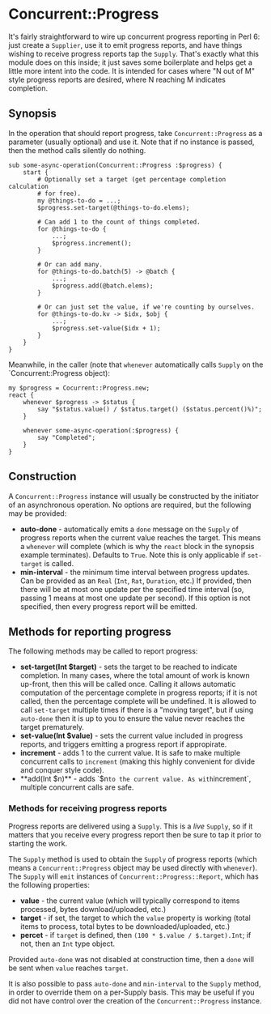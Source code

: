 # Concurrent::Progress

It's fairly straightforward to wire up concurrent progress reporting in Perl
6: just create a `Supplier`, use it to emit progress reports, and have things
wishing to receive progress reports tap the `Supply`. That's exactly what this
module does on this inside; it just saves some boilerplate and helps get a
little more intent into the code. It is intended for cases where "N out of M"
style progress reports are desired, where N reaching M indicates completion.

## Synopsis

In the operation that should report progress, take `Concurrent::Progress` as
a parameter (usually optional) and use it. Note that if no instance is passed,
then the method calls silently do nothing.

    sub some-async-operation(Concurrent::Progress :$progress) {
        start {
            # Optionally set a target (get percentage completion calculation
            # for free).
            my @things-to-do = ...;
            $progress.set-target(@things-to-do.elems);

            # Can add 1 to the count of things completed.
            for @things-to-do {
                ...;
                $progress.increment();
            }

            # Or can add many.
            for @things-to-do.batch(5) -> @batch {
                ...;
                $progress.add(@batch.elems);
            }

            # Or can just set the value, if we're counting by ourselves.
            for @things-to-do.kv -> $idx, $obj {
                ...;
                $progress.set-value($idx + 1);
            }
        }
    }

Meanwhile, in the caller (note that `whenever` automatically calls `Supply` on
the `Concurrent::Progress object):

    my $progress = Cocurrent::Progress.new;
    react {
        whenever $progress -> $status {
            say "$status.value() / $status.target() ($status.percent()%)";
        }

        whenever some-async-operation(:$progress) {
            say "Completed";
        }
    }

## Construction

A `Concurrent::Progress` instance will usually be constructed by the initiator
of an asynchronous operation. No options are required, but the following may
be provided:

* **auto-done** - automatically emits a `done` message on the `Supply` of
  progress reports when the current value reaches the target. This means a
  `whenever` will complete (which is why the `react` block in the synopsis
  example terminates). Defaults to `True`. Note this is only applicable if
  `set-target` is called.
* **min-interval** - the minimum time interval between progress updates. Can
  be provided as an `Real` (`Int`, `Rat`, `Duration`, etc.) If provided, then
  there will be at most one update per the specified time interval (so, passing
  1 means at most one update per second). If this option is not specified, then
  every progress report will be emitted.

## Methods for reporting progress

The following methods may be called to report progress:

* **set-target(Int $target)** - sets the target to be reached to indicate
  completion. In many cases, where the total amount of work is known up-front,
  then this will be called once. Calling it allows automatic computation of
  the percentage complete in progress reports; if it is not called, then the
  percentage complete will be undefined. It is allowed to call `set-target`
  multiple times if there is a "moving target", but if using `auto-done` then
  it is up to you to ensure the value never reaches the target prematurely.
* **set-value(Int $value)** - sets the current value included in progress
  reports, and triggers emitting a progress report if appropirate.
* **increment** - adds 1 to the current value. It is safe to make multiple
  concurrent calls to `increment` (making this highly convenient for divide
  and conquer style code).
* **add(Int $n)** - adds `$n` to the current value. As with `increment`,
  multiple concurrent calls are safe.

### Methods for receiving progress reports

Progress reports are delivered using a `Supply`. This is a *live* `Supply`, so
if it matters that you receive every progress report then be sure to tap it
prior to starting the work.

The `Supply` method is used to obtain the `Supply` of progress reports (which
means a `Concurrent::Progress` object may be used directly with `whenever`).
The `Supply` will `emit` instances of `Concurrent::Progress::Report`, which
has the following properties:

* **value** - the current value (which will typically correspond to items
  processed, bytes download/uploaded, etc.)
* **target** - if set, the target to which the `value` property is working
  (total items to process, total bytes to be downloaded/uploaded, etc.)
* **percet** - if `target` is defined, then `(100 * $.value / $.target).Int`;
  if not, then an `Int` type object.

Provided `auto-done` was not disabled at construction time, then a `done` will
be sent when `value` reaches `target`.

It is also possible to pass `auto-done` and `min-interval` to the `Supply`
method, in order to override them on a per-Supply basis. This may be useful if
you did not have control over the creation of the `Concurrent::Progress`
instance.

